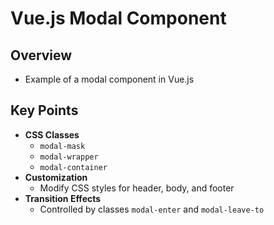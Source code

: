 # Vue.js Modal Component
## Overview
- Example of a modal component in Vue.js

## Key Points
- **CSS Classes**
  - `modal-mask`
  - `modal-wrapper`
  - `modal-container`
- **Customization**
  - Modify CSS styles for header, body, and footer
- **Transition Effects**
  - Controlled by classes `modal-enter` and `modal-leave-to`
